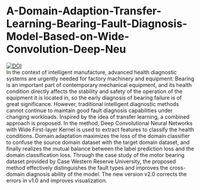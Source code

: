 # A-Domain-Adaption-Transfer-Learning-Bearing-Fault-Diagnosis-Model-Based-on-Wide-Convolution-Deep-Neu
[![DOI](https://zenodo.org/badge/420853505.svg)](https://zenodo.org/badge/latestdoi/420853505)  
In the context of intelligent manufacture, advanced health diagnostic systems are urgently needed for factory machinery and equipment. Bearing is an important part of contemporary mechanical equipment, and its health condition directly affects the stability and safety of the operation of the equipment it is located in, so the early diagnosis of bearing failure is of great significance. However, traditional intelligent diagnostic methods cannot continue to maintain good fault diagnosis capabilities under changing workloads. Inspired by the idea of transfer learning, a combined approach is proposed. In the method, Deep Convolutional Neural Networks with Wide First-layer Kernel is used to extract features to classify the health conditions. Domain adaptation maximizes the loss of the domain classifier to confuse the source domain dataset with the target domain dataset, and finally realizes the mutual balance between the label prediction loss and the domain classification loss. Through the case study of the motor bearing dataset provided by Case Western Reserve University, the proposed method effectively distinguishes the fault types and improves the cross-domain diagnosis ability of the model.
The new version v2.0 corrects the errors in v1.0 and improves visualization. 
